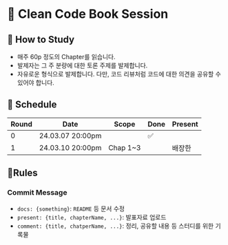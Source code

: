 # 📖 Clean Code Book Session

## 🙌 How to Study
- 매주 60p 정도의 Chapter를 읽습니다.
- 발제자는 그 주 분량에 대한 토론 주제를 발제합니다.
- 자유로운 형식으로 발제합니다. 다만, 코드 리뷰처럼 코드에 대한 의견을 공유할 수 있어야 합니다.
  

## 📆 Schedule
|Round|Date|Scope|Done|Present|
|-----|----|-----|----|-------|
|0|24.03.07 20:00pm| |✅| |
|1|24.03.10 20:00pm| Chap 1~3 | | 배장한 |


## 🚦Rules
### Commit Message
- `docs: {something}`: `README` 등 문서 수정
- `present: {title, chapterName, ...}`: 발표자료 업로드
- `comment: {title, chatperName, ...}`: 정리, 공유할 내용 등 스터디를 위한 기록물 

